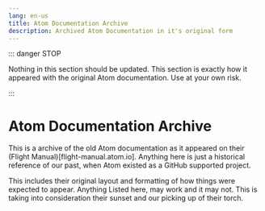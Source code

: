 ```yaml
---
lang: en-us
title: Atom Documentation Archive
description: Archived Atom Documentation in it's original form
---
```


::: danger STOP

Nothing in this section should be updated. This section is exactly how it appeared with the original Atom documentation. Use at your own risk.

:::

# Atom Documentation Archive

This is a archive of the old Atom documentation as it appeared on their (Flight Manual)[flight-manual.atom.io]. Anything here is just a historical reference of our past, when Atom existed as a GitHub supported project.

This includes their original layout and formatting of how things were expected to appear. Anything Listed here, may work and it may not. This is taking into consideration their sunset and our picking up of their torch.
